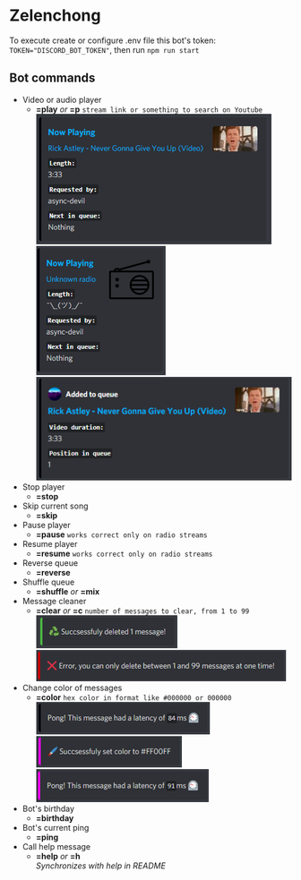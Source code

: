 # Zelenchong

To execute create or configure .env file this bot's token: `TOKEN="DISCORD_BOT_TOKEN"`, then run `npm run start`

## Bot commands

- Video or audio player
  - **=play** _or_ **=p** `stream link or something to search on Youtube`\
    ![Play demo](./media/playDemo.png?raw=true 'Play demo')
    ![Radio demo](./media/radio.png?raw=true 'Radio demo')
    ![Queue demo](./media/queueDemo.png?raw=true 'Queue demo')
- Stop player
  - **=stop**
- Skip current song
  - **=skip**
- Pause player
  - **=pause** `works correct only on radio streams`
- Resume player
  - **=resume** `works correct only on radio streams`
- Reverse queue
  - **=reverse**
- Shuffle queue
  - **=shuffle** _or_ **=mix**
- Message cleaner
  - **=clear** _or_ **=c** `number of messages to clear, from 1 to 99`\
    ![Clear demo](./media/clear.png?raw=true 'Clear demo')
    ![Clear error demo](./media/clearError.png?raw=true 'Clear error demo')
- Change color of messages
  - **=color** `hex color in format like #000000 or 000000`\
    ![Color demo 0](./media/ping.png?raw=true 'Color demo 0')
    ![Color demo 1](./media/colorDemo1.png?raw=true 'Color demo 1')
    ![Color demo 2](./media/colorDemo2.png?raw=true 'Color demo 2')
- Bot's birthday
  - **=birthday**
- Bot's current ping
  - **=ping**
- Call help message
  - **=help** _or_ **=h**\
    _Synchronizes with help in README_

